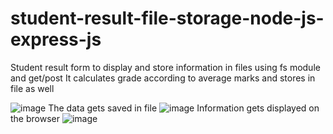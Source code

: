# student-result-file-storage-node-js-express-js
Student result form to display and store information in files using fs module and get/post
It calculates grade according to average marks and stores in file as well


![image](https://user-images.githubusercontent.com/73784118/203904498-0c4eeaec-eda7-4a09-b500-3522f3b8a43c.png)
The data gets saved in file
![image](https://user-images.githubusercontent.com/73784118/203905168-661afa7a-8755-47d2-8918-34321364e451.png)
Information gets displayed on the browser
![image](https://user-images.githubusercontent.com/73784118/203905245-550ccf7e-dd82-4bed-9504-0d3799ec9527.png)
